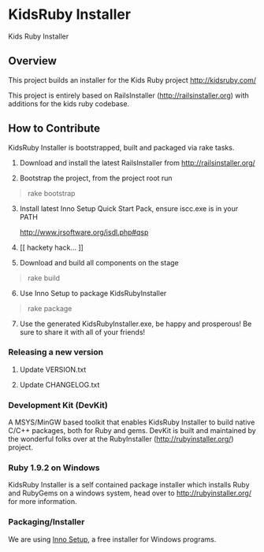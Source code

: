 # KidsRuby Installer

Kids Ruby Installer

## Overview

This project builds an installer for the Kids Ruby project http://kidsruby.com/

This project is entirely based on RailsInstaller (http://railsinstaller.org)
with additions for the kids ruby codebase.

## How to Contribute

KidsRuby Installer is bootstrapped, built and packaged via rake tasks.

1. Download and install the latest RailsInstaller from
   http://railsinstaller.org/

2. Bootstrap the project, from the project root run

  > rake bootstrap

3. Install latest Inno Setup Quick Start Pack, ensure iscc.exe is in your PATH

   http://www.jrsoftware.org/isdl.php#qsp

4. [[ hackety hack... ]]

5. Download and build all components on the stage

  > rake build

6. Use Inno Setup to package KidsRubyInstaller

  > rake package

7. Use the generated KidsRubyInstaller.exe, be happy and prosperous! Be
   sure to share it with all of your friends!

### Releasing a new version

1. Update VERSION.txt

2. Update CHANGELOG.txt

### Development Kit (DevKit)

A MSYS/MinGW based toolkit that enables KidsRuby Installer to build native C/C++
packages, both for Ruby and gems. DevKit is built and maintained by the
wonderful folks over at the RubyInstaller (http://rubyinstaller.org/) project.

### Ruby 1.9.2 on Windows

KidsRuby Installer is a self contained package installer which installs Ruby and
RubyGems on a windows system, head over to http://rubyinstaller.org/ for more
information.

### Packaging/Installer

We are using [Inno Setup](http://www.jrsoftware.org/isinfo.php "Inno Setup"),
a free installer for Windows programs.
